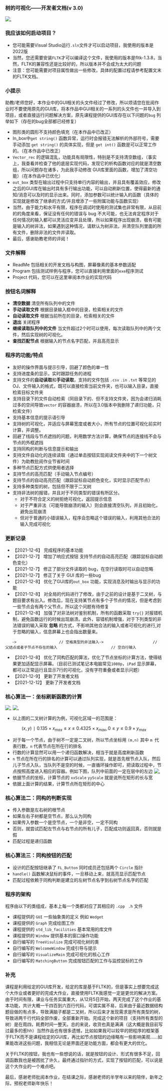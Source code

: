 ### 树的可视化——开发者文档(v 3.0)

![,](https://ice.sjtu.edu.cn/api/attachments/2224800)

### 我应该如何启动项目？
- 您可能需要Visual Studio运行`.sln`文件才可以启动项目，我使用的版本是2022版
- 当然，您还需要安装`FLTK`才可以编译这个文件，我使用的版本是fltk-1.3.8，当然，FLTK的兼容性还是比较好的，所以版本并不会成为太大的问题
- 注意：您可能需要对项目属性做出一些修改，具体的配置过程请参考配置文末的FLTK文档。

### 小提示

助教/老师您好，本作业中的GUI相关的头文件经过了修改，所以烦请您在批阅作业时不要使用原先的GUI库，将本作品中GUI相关的一系列的头文件也一并导入到项目，或者直接运行问题解决方案，原先课程提供的GUI库存在以下问题的`bug` 列举如下（存在的bug全部都已经修复）

- 图形类的圆形不支持颜色填充（在本作品中已改正）
- In_box中`get string()` 函数异常，运行时会报错无法解析的外部符号，需要手动添加 `get string()` 的具体实现，但是 `get int()` 函数是可以正常工作的。（在本作品中已改正）
- `Vector_rec` 的逻辑混乱，功能具有局限性，特别是不支持清空数组，（事实上，我查看并检查了他的底层实现代码，发现它的析构函数对应的就是清空数组，所以问题存在诸多，为此我手动修改 GUI库里面的函数，增加了清空功能）（在本作品中已优化）
- `out_box` 类型在输出过程中只支持单行内容的输出，并且具有覆盖效应，修改之后的GUI库在输出时具有多行输出功能，可以自动刷新位置，使得最新的通知/消息可以及时的显示出来。同时，添加参数可以统计输入的函数（具体的实现就是修改了继承的方式/并且增添了一些附属功能与函数实现）
- 当然，由于能力和水平有限，程序在调试时使用的测试集也非常有限，从目前的的角度来看，保证没有任何的错误与 bug 不大可能，也无法肯定程序对于任何情况的输入都可以灵活应变并且处理，所以如果程序出现崩溃，极有可能是输入的树非法，如果遇到这种情况，请默认为树非法，并清空队列里面的所有文件，删除非法的文件并读取。
- 最后，感谢助教老师的评阅！

### 文件解释

- ReadMe 包括相关的开发文档与构图，屏幕像素的基本参数适配
- Program 包括测试样例与程序，您可以直接利用里面的`exe`程序测试
- Project 代码，您可以在这里审阅本作业的实现代码

### 按钮名词解释

- **清空数据** 清空所有队列中的文件
- **手动读取文件** 根据目录输入框中的目录，检索相关的文件
- **自动读取文件** 根据当前所在的目录，检索相关的文件
- **退出** 关闭程序
- **继续读取队列中的文件** 当文件超过2个时可以使用，每次读取队列中的两个文件，然后实现树的可视化。
- **查找匹配节点** 根据输入的节点名字匹配，并且高亮显示

### 程序的功能/特点

- 友好的操作界面与提示引导，回避了颜色的单一性
- 支持进度条的显示，实时跟踪任务的进程
- 支持文件的**自动读取**和**手动读取**，支持的文件包括 `.csv` `.in` `.txt` 等常见的OJ、文件输入的格式，既可以直接检索当前文件夹，也可以输入目录，直接检索目标文件夹
- 支持目录下的文件自动检索（同目录下的、但不支持文件夹，因为会递归消耗过多的空间导致`vector` 的容器崩溃，所以在3.0版本中我删除了递归功能，只检索文件）
- 支持基本信息的提示语引导
- 支持树的可视化，并适应与屏幕宽度或者大小，所有节点的位置可视化前实时计算，并调整。
- 回避了线段与节点遮挡的问题，利用数学方法计算，确保节点的连接线不会与节点的外框遮挡
- 支持同构的判断与信息提示和输出
- 支持文件自动化的连续读取（通过单击按钮实现阅读文件夹中的下一个树文件）为助教批阅作业节省时间
- 多种节点匹配方式供使用者选择
- 支持节点的高亮匹配（手动输入节点编号）
- 支持节点的自动高亮匹配（跟踪鼠标自动颜色变化，实时显示匹配节点）
- 支持多种类型的树，包括但不限于二叉树
- 支持非法树的报错，并且对于不同类型的错误有所区分。
  - 对于不符合定义的树拒绝可视化，返回提示信息
  - 对于严重非法（可能导致崩溃的输入）则会直接清空队列，并且初始化，避免出现崩溃
  - 但对于普通的小错误输入，程序会忽略这个错误的输入，利用其他合法的输入完成可视化

### 更新记录

- 【2021-12-6】 完成程序的基本功能
- 【2021-12-7】 增加了响应式按钮 支持节点的自动高亮匹配（跟踪鼠标自动颜色变化）
- 【2021-12-7】 修正了部分文件读取的 bug，在空行读取时可以自动忽略
- 【2021-12-7】 修正了关于 GUI 库的一些bug
- 【2021-12-8】 优化了GUI库的`out_box` 功能，实现消息及时输出与显示的功能
- 【2021-12-8】 对全局的代码进行了修改，由于之前的设计是基于二叉树，与题目要求有出入。修改后，现在支持某节点有多个子节点的情况，但是考虑到一些节点会有两个父节点，所以这个问题有待修复
- 【2021-12-8】 加强了对非法树对鉴别机制，所有的函数采取 `try{}` 对报错机制，避免函数运行的时候出现崩溃。此外，容错机制增强，对于下列类型的非法错误的输入采取 **忽略** 的方式，不影响其他合法的输入或者可视化的进行,对于忽略的输入，信息屏幕上也会指出数量来。

```
   ->                   // 空格类型的非法输入->                      // 父结点或者子节点不存在的输入                        // 空白行输入
```

- 【2021-12-8】 优化了同构匹配的算法，优化了节点坐标的计算方法，使得结果更加适配显示屏幕。（目前已测试笔记本电脑常见`1080p`，`iPad` 显示屏幕，都可以正常运行且显示7行的可视化，没有字符重叠或者显示问题）
- 【2021-12-9】 更新了开发者文档
- 【2021-12-12】 更新了开发者文档

### 核心算法一：坐标刷新函数的计算

![,](https://ice.sjtu.edu.cn/api/attachments/2224801) ![,](https://ice.sjtu.edu.cn/api/attachments/2224818)

- 以上图的二叉树计算的为例，可视化区域一的范围是：

$$
{(x,y)∣0.135 \times x_{max} \le x \le 0.4325 \times x_{max},0\le y \le 0.9 \times y_{max}}
$$



- 对于每一个节点，由于树不一定是二叉树，所以节点坐标用 `(m,n)` 其中 `m `代表行数，`n` 代表节点在所在行的排名
- 行数的计算显然可以用一个递归函数解决，相当于就是高度刷新函数
- `n` 节点在所在行的排名的计算可以通过队列实现，就是首先根节点入队，然后儿子节点入队，当队列不是空的时候，一直循环操作即可，把读取过程中，节点按照高度进入相应的容器。例如下图，队列中前面的一定在层中的左边 ![,](https://ice.sjtu.edu.cn/api/attachments/2224802)
- 依据节点的坐标，计算节点的 `xxScale` `yyScale` 就是说所在矩形的长与宽
- 依据上面计算的结果，计算节点所在矩形的中心

### 核心算法二：同构的判断实现

- 传入参数是左右树的根节点
- 如果左右子树都是空节点，那么认为同构
- 如果传入参数一个是空节点，一个是非空，一定不同构
- 否则，就尝试匹配左节点与右节点的所有儿子，匹配成功则返回真，否则就是假
- 匹配过程是递归函数

### 核心算法三：同构按钮的匹配

- 设计的匹配按钮继承了 `FL_Button` 同时成员还包括两个 `Circle` 指针
- `handle()` 函数解决鼠标的事件，一旦移动上来，就高亮显示匹配节点
- 匹配过程依赖于同构判断是建立的左树节点名字到右树节点名字的匹配

### 程序的架构

程序由以下的类组成，基本上每一个类都对应了其相应的 `.cpp ` `.h` 文件

- 课程提供的 `GUI` 一些抽象类的定义 例如 `Wedget`
- 课程提供的 `Graph` 完成绘图工作
- 课程提供的 `std_lib_facilities` 基本常用的库文件
- 课程提供的 `Window` 提供基本的窗口操作功能
- 自行编写的 `TreeVisulize` 完成可视化树的类
- 自行编写的 `WelcomeWindow` 完成引导与提示
- 自行编写的 `VisualizeMain` 完成可视化的核心工作
- 自行编写的 `MatchingButton` 完成按钮匹配的工作与监控鼠标的工作

### 补充

课程是利用给定的GUI库开发，给定的库是基于FLTK的，但是事实上想要完成这个大作业或者更好的完成大作业，直接使用FLTK我感觉一定是更优的解决方案。由于时间有限，课业与任务实属重大，从12月5日开始，两天完成了这个作业的基本功能，共计大概一千四百到六百行代码，可谓实属不易，后来由于最近数据结构题目做的有点多，导致满脑子都是二叉树，所以后来才发现需求是所有类型的树，导致进两千行代码全部作废，全部重新开始。完成这个新的项目（支持所有类型的树）是在周四，耗费时间一整天。总的来说，收货也真是满满（这大概是我目前写过最多的惹hh）当然作品也有很多遗憾，比如如果我可以较早的把程序的框架基于FLTK而不是课程给定的GUI库，再比如节点按钮的边缘略有一些影响美观……如果能改进这些问题，我相信无论是界面还是功能方面，都会有更大的优化。

关于FLTK的按钮，我也有一些想说的话，就是按钮的设计、形式有很多不足，回调函数我也是被困扰了许久，最终通过指针的方式，实现了按钮的匹配，可以说是这个大作业的一个难点吧。

最后，感谢老师批阅本作业，在结课之际，感谢老师的半学年以来的陪伴，新年之际，预祝老师新年快乐！
